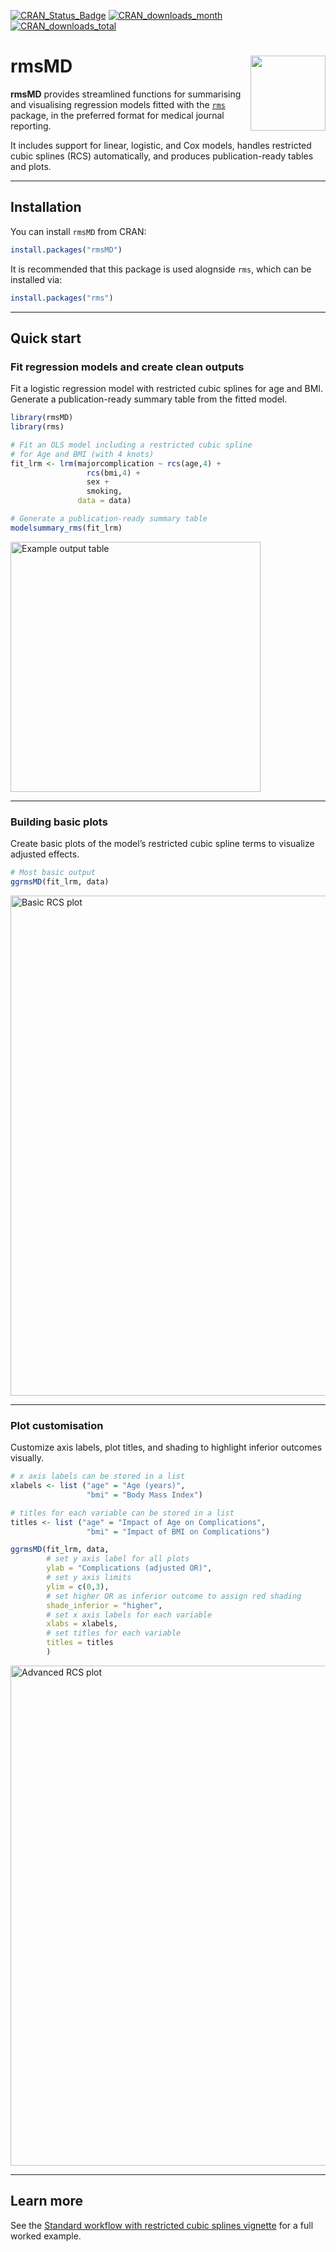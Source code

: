 [![CRAN_Status_Badge](https://www.r-pkg.org/badges/version/rmsMD)](https://cran.r-project.org/package=rmsMD)
[![CRAN_downloads_month](https://cranlogs.r-pkg.org/badges/rmsMD)](https://cran.r-project.org/package=rmsMD)
[![CRAN_downloads_total](https://cranlogs.r-pkg.org/badges/grand-total/rmsMD)](https://cran.r-project.org/package=rmsMD)


rmsMD <img src="man/figures/logo.png" align="right" height="120"/>
==============================

**rmsMD** provides streamlined functions for summarising and visualising regression models fitted with the [`rms`](https://cran.r-project.org/package=rms) package, in the preferred format for medical journal reporting. 

It includes support for linear, logistic, and Cox models, handles restricted cubic splines (RCS) automatically, and produces publication-ready tables and plots.


---

## Installation

You can install `rmsMD` from CRAN:

```r
install.packages("rmsMD")
```

It is recommended that this package is used alognside `rms`, which can be installed via:

```r
install.packages("rms")
```

---

## Quick start

### Fit regression models and create clean outputs
Fit a logistic regression model with restricted cubic splines for age and BMI.  
Generate a publication-ready summary table from the fitted model.
```r
library(rmsMD)
library(rms)

# Fit an OLS model including a restricted cubic spline 
# for Age and BMI (with 4 knots)
fit_lrm <- lrm(majorcomplication ~ rcs(age,4) + 
                 rcs(bmi,4) + 
                 sex + 
                 smoking, 
               data = data)

# Generate a publication-ready summary table
modelsummary_rms(fit_lrm)
```

<img src="man/figures/TableForReadMe.png" alt="Example output table" width="400"/>

---

### Building basic plots
Create basic plots of the model’s restricted cubic spline terms to visualize adjusted effects.

```r
# Most basic output
ggrmsMD(fit_lrm, data)
```

<img src="man/figures/Fig1ForReadMe.png" alt="Basic RCS plot" width="800"/>

---

### Plot customisation
Customize axis labels, plot titles, and shading to highlight inferior outcomes visually.
```r
# x axis labels can be stored in a list
xlabels <- list ("age" = "Age (years)",
                 "bmi" = "Body Mass Index")

# titles for each variable can be stored in a list
titles <- list ("age" = "Impact of Age on Complications",
                 "bmi" = "Impact of BMI on Complications")

ggrmsMD(fit_lrm, data,
        # set y axis label for all plots
        ylab = "Complications (adjusted OR)", 
        # set y axis limits
        ylim = c(0,3),
        # set higher OR as inferior outcome to assign red shading
        shade_inferior = "higher", 
        # set x axis labels for each variable
        xlabs = xlabels, 
        # set titles for each variable
        titles = titles 
        )
```

<img src="man/figures/Fig2ForReadMe.png" alt="Advanced RCS plot" width="800"/>

---

## Learn more

See the [Standard workflow with restricted cubic splines vignette](https://rmsmd.github.io/rmsMD/articles/Standard_workflow_with_restricted_cubic_splines.html) for a full worked example.
